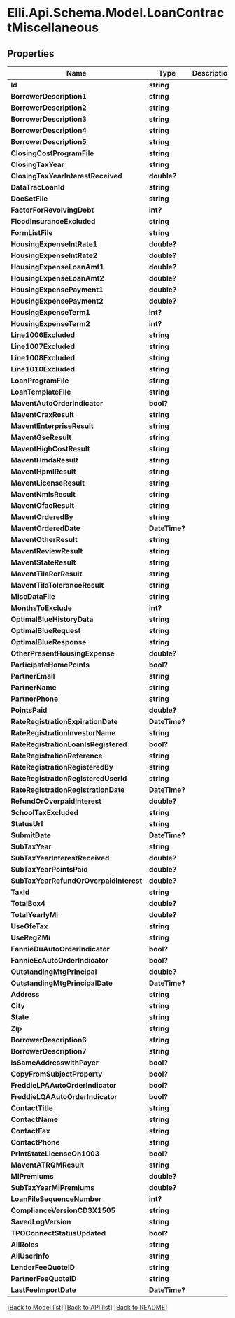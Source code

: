 # Elli.Api.Schema.Model.LoanContractMiscellaneous
## Properties

Name | Type | Description | Notes
------------ | ------------- | ------------- | -------------
**Id** | **string** |  | [optional] 
**BorrowerDescription1** | **string** |  | [optional] 
**BorrowerDescription2** | **string** |  | [optional] 
**BorrowerDescription3** | **string** |  | [optional] 
**BorrowerDescription4** | **string** |  | [optional] 
**BorrowerDescription5** | **string** |  | [optional] 
**ClosingCostProgramFile** | **string** |  | [optional] 
**ClosingTaxYear** | **string** |  | [optional] 
**ClosingTaxYearInterestReceived** | **double?** |  | [optional] 
**DataTracLoanId** | **string** |  | [optional] 
**DocSetFile** | **string** |  | [optional] 
**FactorForRevolvingDebt** | **int?** |  | [optional] 
**FloodInsuranceExcluded** | **string** |  | [optional] 
**FormListFile** | **string** |  | [optional] 
**HousingExpenseIntRate1** | **double?** |  | [optional] 
**HousingExpenseIntRate2** | **double?** |  | [optional] 
**HousingExpenseLoanAmt1** | **double?** |  | [optional] 
**HousingExpenseLoanAmt2** | **double?** |  | [optional] 
**HousingExpensePayment1** | **double?** |  | [optional] 
**HousingExpensePayment2** | **double?** |  | [optional] 
**HousingExpenseTerm1** | **int?** |  | [optional] 
**HousingExpenseTerm2** | **int?** |  | [optional] 
**Line1006Excluded** | **string** |  | [optional] 
**Line1007Excluded** | **string** |  | [optional] 
**Line1008Excluded** | **string** |  | [optional] 
**Line1010Excluded** | **string** |  | [optional] 
**LoanProgramFile** | **string** |  | [optional] 
**LoanTemplateFile** | **string** |  | [optional] 
**MaventAutoOrderIndicator** | **bool?** |  | [optional] 
**MaventCraxResult** | **string** |  | [optional] 
**MaventEnterpriseResult** | **string** |  | [optional] 
**MaventGseResult** | **string** |  | [optional] 
**MaventHighCostResult** | **string** |  | [optional] 
**MaventHmdaResult** | **string** |  | [optional] 
**MaventHpmlResult** | **string** |  | [optional] 
**MaventLicenseResult** | **string** |  | [optional] 
**MaventNmlsResult** | **string** |  | [optional] 
**MaventOfacResult** | **string** |  | [optional] 
**MaventOrderedBy** | **string** |  | [optional] 
**MaventOrderedDate** | **DateTime?** |  | [optional] 
**MaventOtherResult** | **string** |  | [optional] 
**MaventReviewResult** | **string** |  | [optional] 
**MaventStateResult** | **string** |  | [optional] 
**MaventTilaRorResult** | **string** |  | [optional] 
**MaventTilaToleranceResult** | **string** |  | [optional] 
**MiscDataFile** | **string** |  | [optional] 
**MonthsToExclude** | **int?** |  | [optional] 
**OptimalBlueHistoryData** | **string** |  | [optional] 
**OptimalBlueRequest** | **string** |  | [optional] 
**OptimalBlueResponse** | **string** |  | [optional] 
**OtherPresentHousingExpense** | **double?** |  | [optional] 
**ParticipateHomePoints** | **bool?** |  | [optional] 
**PartnerEmail** | **string** |  | [optional] 
**PartnerName** | **string** |  | [optional] 
**PartnerPhone** | **string** |  | [optional] 
**PointsPaid** | **double?** |  | [optional] 
**RateRegistrationExpirationDate** | **DateTime?** |  | [optional] 
**RateRegistrationInvestorName** | **string** |  | [optional] 
**RateRegistrationLoanIsRegistered** | **bool?** |  | [optional] 
**RateRegistrationReference** | **string** |  | [optional] 
**RateRegistrationRegisteredBy** | **string** |  | [optional] 
**RateRegistrationRegisteredUserId** | **string** |  | [optional] 
**RateRegistrationRegistrationDate** | **DateTime?** |  | [optional] 
**RefundOrOverpaidInterest** | **double?** |  | [optional] 
**SchoolTaxExcluded** | **string** |  | [optional] 
**StatusUrl** | **string** |  | [optional] 
**SubmitDate** | **DateTime?** |  | [optional] 
**SubTaxYear** | **string** |  | [optional] 
**SubTaxYearInterestReceived** | **double?** |  | [optional] 
**SubTaxYearPointsPaid** | **double?** |  | [optional] 
**SubTaxYearRefundOrOverpaidInterest** | **double?** |  | [optional] 
**TaxId** | **string** |  | [optional] 
**TotalBox4** | **double?** |  | [optional] 
**TotalYearlyMi** | **double?** |  | [optional] 
**UseGfeTax** | **string** |  | [optional] 
**UseRegZMi** | **string** |  | [optional] 
**FannieDuAutoOrderIndicator** | **bool?** |  | [optional] 
**FannieEcAutoOrderIndicator** | **bool?** |  | [optional] 
**OutstandingMtgPrincipal** | **double?** |  | [optional] 
**OutstandingMtgPrincipalDate** | **DateTime?** |  | [optional] 
**Address** | **string** |  | [optional] 
**City** | **string** |  | [optional] 
**State** | **string** |  | [optional] 
**Zip** | **string** |  | [optional] 
**BorrowerDescription6** | **string** |  | [optional] 
**BorrowerDescription7** | **string** |  | [optional] 
**IsSameAddresswithPayer** | **bool?** |  | [optional] 
**CopyFromSubjectProperty** | **bool?** |  | [optional] 
**FreddieLPAAutoOrderIndicator** | **bool?** |  | [optional] 
**FreddieLQAAutoOrderIndicator** | **bool?** |  | [optional] 
**ContactTitle** | **string** |  | [optional] 
**ContactName** | **string** |  | [optional] 
**ContactFax** | **string** |  | [optional] 
**ContactPhone** | **string** |  | [optional] 
**PrintStateLicenseOn1003** | **bool?** |  | [optional] 
**MaventATRQMResult** | **string** |  | [optional] 
**MIPremiums** | **double?** |  | [optional] 
**SubTaxYearMIPremiums** | **double?** |  | [optional] 
**LoanFileSequenceNumber** | **int?** |  | [optional] 
**ComplianceVersionCD3X1505** | **string** |  | [optional] 
**SavedLogVersion** | **string** |  | [optional] 
**TPOConnectStatusUpdated** | **bool?** |  | [optional] 
**AllRoles** | **string** |  | [optional] 
**AllUserInfo** | **string** |  | [optional] 
**LenderFeeQuoteID** | **string** |  | [optional] 
**PartnerFeeQuoteID** | **string** |  | [optional] 
**LastFeeImportDate** | **DateTime?** |  | [optional] 

[[Back to Model list]](../README.md#documentation-for-models) [[Back to API list]](../README.md#documentation-for-api-endpoints) [[Back to README]](../README.md)

